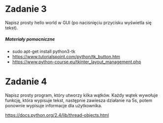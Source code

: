 # Zadanie 3
Napisz prosty hello world w GUI (po naciśnięciu przycisku wyświetla się tekst).

##### Materiały pomocniczne
* sudo apt-get install python3-tk
* https://www.tutorialspoint.com/python/tk_button.htm
* https://www.python-course.eu/tkinter_layout_management.php

# Zadanie 4
Napisz prosty program, który utworzy kilka wątków. Każdy wątek wywołuje funkcję, która wypisuje tekst, następnie zawiesza działanie na 5s, potem ponownie wypisuje informacje dla użytkownika.

https://docs.python.org/2.4/lib/thread-objects.html
